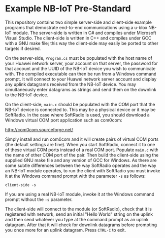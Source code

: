 # Example NB-IoT Pre-Standard

This repository contains two simple server-side and client-side example programs that demostrate end-to-end communications using a u-blox NB-IoT module.  The server-side is written in C# and compiles under Microsoft Visual Studio.  The client-side is written in C++ and compiles under GCC with a GNU make file; this way the client-side may easily be ported to other targets if desired.

On the server-side, `Program.cs` must be populated with the host name of your Huawei network server, your account on that server, the password for that account and the UUID of the NB-IoT device you wish to communicate with.  The compiled executable can then be run from a Windows command prompt.  It will connect to your Huawei network server account and display any uplink datagrams received from the NB-IoT device. You may simultaneously enter datagrams as strings and send them on the downlink to the NB-IoT device.

On the client-side, `main.c` should be populated with the COM port that the NB-IoT device is connected to.  This may be a physical device or it may be SoftRadio.  In the case where SoftRadio is used, you should download a Windows virtual COM port application such as com0com:

http://com0com.sourceforge.net/

Simply install and run com0com and it will create pairs of virtual COM ports (the default settings are fine).  When you start SoftRadio, connect it to one of these virtual COM ports instead of a real COM port.  Populate `main.c` with the name of other COM port of the pair.  Then build the client-side using the supplied GNU make file and any version of GCC for Windows.  As there are some subtle differences between the way SoftRadio operates and the way an NB-IoT module operates, to run the client with SoftRadio you must invoke it at the Windows command prompt with the parameter `-s` as follows:

`client-side -s`

If you are using a real NB-IoT module, invoke it at the Windows command prompt without the `-s` parameter.

The client-side will connect to the module (or SoftRadio), check that it is registered with network, send an initial "Hello World" string on the uplink and then send whatever you type at the command prompt as an uplink datagram.  After that it will check for downlink datagrams before prompting you once more for an uplink datagram.  Press `CTRL-C` to exit.
